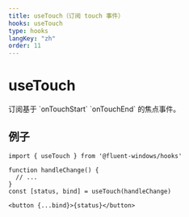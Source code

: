 ```yaml
---
title: useTouch（订阅 touch 事件）
hooks: useTouch
type: hooks
langKey: "zh"
order: 11
---
```


# useTouch

<p class="description">订阅基于 `onTouchStart` `onTouchEnd` 的焦点事件。</p>

## 例子

```tsx
import { useTouch } from '@fluent-windows/hooks'

function handleChange() {
  // ...
}
const [status, bind] = useTouch(handleChange)

<button {...bind}>{status}</button>
```
